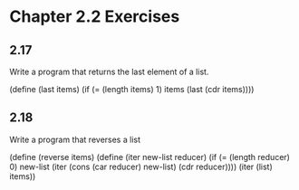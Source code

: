 # Chapter 2.2 Exercises


## 2.17
  Write a program that returns the last element of a list.

  (define (last items)
    (if (= (length items) 1)
        items
      (last (cdr items))))

## 2.18
  Write a program that reverses a list

  (define (reverse items)
    (define (iter new-list reducer)
      (if (= (length reducer) 0)
          new-list
          (iter (cons (car reducer) new-list) (cdr reducer))))
      (iter (list) items))
